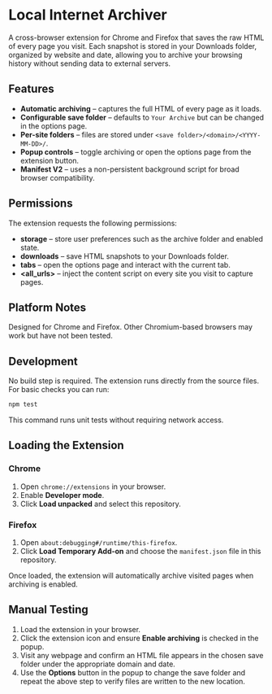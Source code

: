 # Local Internet Archiver

A cross-browser extension for Chrome and Firefox that saves the raw HTML of
every page you visit. Each snapshot is stored in your Downloads folder,
organized by website and date, allowing you to archive your browsing history
without sending data to external servers.

## Features

- **Automatic archiving** – captures the full HTML of every page as it loads.
- **Configurable save folder** – defaults to `Your Archive` but can be changed in
  the options page.
- **Per-site folders** – files are stored under `<save folder>/<domain>/<YYYY-MM-DD>/`.
- **Popup controls** – toggle archiving or open the options page from the
  extension button.
- **Manifest V2** – uses a non-persistent background script for broad
  browser compatibility.

## Permissions

The extension requests the following permissions:

- **storage** – store user preferences such as the archive folder and enabled state.
- **downloads** – save HTML snapshots to your Downloads folder.
- **tabs** – open the options page and interact with the current tab.
- **<all_urls>** – inject the content script on every site you visit to capture pages.

## Platform Notes

Designed for Chrome and Firefox. Other Chromium-based browsers may work but have not been tested.

## Development

No build step is required. The extension runs directly from the source files.
For basic checks you can run:

```bash
npm test
```

This command runs unit tests without requiring network access.

## Loading the Extension

### Chrome
1. Open `chrome://extensions` in your browser.
2. Enable **Developer mode**.
3. Click **Load unpacked** and select this repository.

### Firefox
1. Open `about:debugging#/runtime/this-firefox`.
2. Click **Load Temporary Add-on** and choose the `manifest.json` file in this
   repository.

Once loaded, the extension will automatically archive visited pages when
archiving is enabled.

## Manual Testing

1. Load the extension in your browser.
2. Click the extension icon and ensure **Enable archiving** is checked in the
   popup.
3. Visit any webpage and confirm an HTML file appears in the chosen save folder
   under the appropriate domain and date.
4. Use the **Options** button in the popup to change the save folder and repeat
   the above step to verify files are written to the new location.
